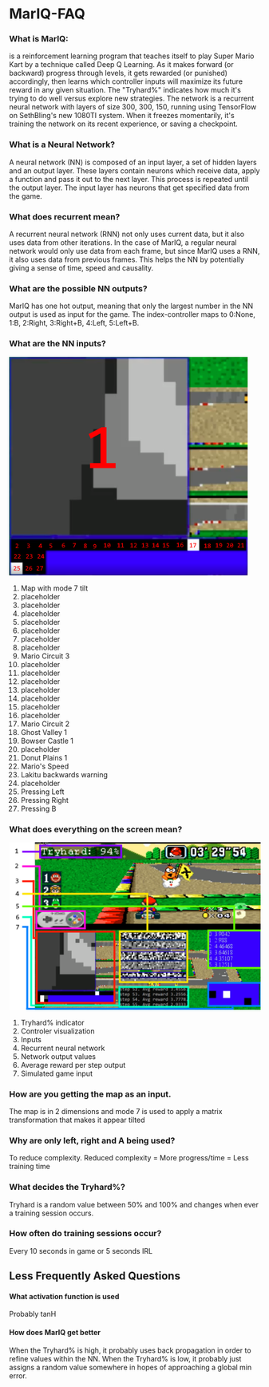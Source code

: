 # MarIQ-FAQ
### What is MarIQ:
is a reinforcement learning program that teaches itself to play Super Mario Kart by a technique called Deep Q Learning. As it makes forward (or backward) progress through levels, it gets rewarded (or punished) accordingly, then learns which controller inputs will maximize its future reward in any given situation. 
The "Tryhard%" indicates how much it's trying to do well versus explore new strategies. The network is a recurrent neural network with layers of size 300, 300, 150, running using TensorFlow on SethBling's new 1080TI system. When it freezes momentarily, it's training the network on its recent experience, or saving a checkpoint.

### What is a Neural Network?
A neural network (NN) is composed of an input layer, a set of hidden layers and an output layer. These layers contain neurons which receive data, apply a function and pass it out to the next layer. This process is repeated until the output layer. The input layer has neurons that get specified data from the game.

### What does recurrent mean?
A recurrent neural network (RNN) not only uses current data, but it also uses data from other iterations. In the case of MarIQ, a regular neural network would only use data from each frame, but since MarIQ uses a RNN, it also uses data from previous frames. This helps the NN by potentially giving a sense of time, speed and causality.

### What are the possible NN outputs?
MarIQ has one hot output, meaning that only the largest number in the NN output is used as input for the game. The index-controller maps to 0:None, 1:B, 2:Right, 3:Right+B, 4:Left, 5:Left+B.

### What are the NN inputs?
![Alt text](/images/inputs.png?raw=true)
1. Map with mode 7 tilt
2. placeholder
3. placeholder
4. placeholder
5. placeholder
6. placeholder
7. placeholder
8. placeholder
9. Mario Circuit 3
10. placeholder
11. placeholder
12. placeholder
13. placeholder
14. placeholder
15. placeholder
16. placeholder
17. Mario Circuit 2
18. Ghost Valley 1
19. Bowser Castle 1
20. placeholder
21. Donut Plains 1
22. Mario's Speed
23. Lakitu backwards warning
24. placeholder
25. Pressing Left
26. Pressing Right
27. Pressing B

### What does everything on the screen mean?
![Alt text](/images/uiindex.png?raw=true)
1. Tryhard% indicator
2. Controler visualization
3. Inputs
4. Recurrent neural network
5. Network output values
6. Average reward per step output
7. Simulated game input

### How are you getting the map as an input.
The map is in 2 dimensions and mode 7 is used to apply a matrix transformation that makes it appear tilted

### Why are only left, right and A being used?
To reduce complexity. Reduced complexity = More progress/time = Less training time

### What decides the Tryhard%?
Tryhard is a random value between 50% and 100% and changes when ever a training session occurs.

### How often do training sessions occur?
Every 10 seconds in game or 5 seconds IRL

## Less Frequently Asked Questions
#### What activation function is used
Probably tanH

#### How does MarIQ get better
When the Tryhard% is high, it probably uses back propagation in order to refine values within the NN.
When the Tryhard% is low, it probably just assigns a random value somewhere in hopes of approaching a global min error.
